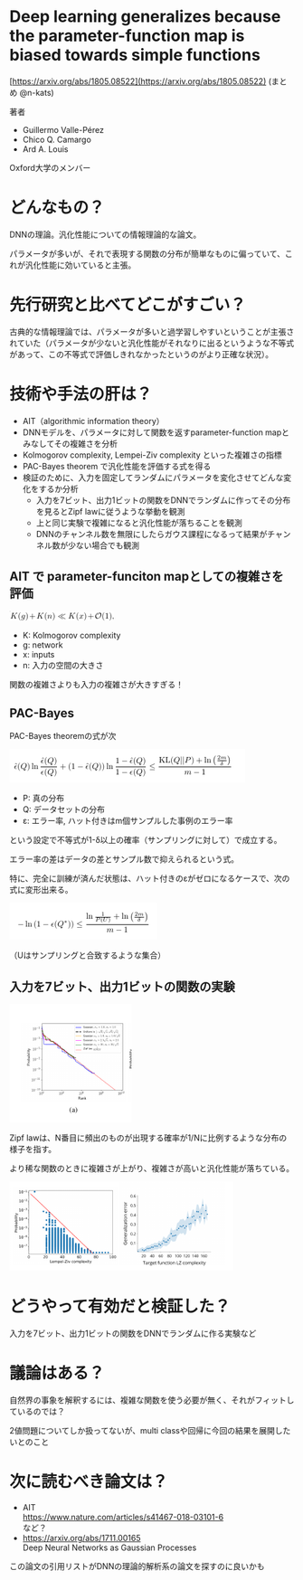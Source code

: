 # Deep learning generalizes because the parameter-function map is biased towards simple functions
[https://arxiv.org/abs/1805.08522](https://arxiv.org/abs/1805.08522)
(まとめ @n-kats)

著者
* Guillermo Valle-Pérez
* Chico Q. Camargo
* Ard A. Louis

Oxford大学のメンバー

# どんなもの？
DNNの理論。汎化性能についての情報理論的な論文。

パラメータが多いが、それで表現する関数の分布が簡単なものに偏っていて、これが汎化性能に効いていると主張。

# 先行研究と比べてどこがすごい？
古典的な情報理論では、パラメータが多いと過学習しやすいということが主張されていた（パラメータが少ないと汎化性能がそれなりに出るというような不等式があって、この不等式で評価しきれなかったというのがより正確な状況）。

# 技術や手法の肝は？
* AIT（algorithmic information theory）
* DNNモデルを、パラメータに対して関数を返すparameter-function mapとみなしてその複雑さを分析
* Kolmogorov complexity, Lempei-Ziv complexity といった複雑さの指標
* PAC-Bayes theorem で汎化性能を評価する式を得る
* 検証のために、入力を固定してランダムにパラメータを変化させてどんな変化をするか分析  
  * 入力を7ビット、出力1ビットの関数をDNNでランダムに作ってその分布を見るとZipf lawに従うような挙動を観測
  * 上と同じ実験で複雑になると汎化性能が落ちることを観測
  * DNNのチャンネル数を無限にしたらガウス課程になるって結果がチャンネル数が少ない場合でも観測

## AIT で parameter-funciton mapとしての複雑さを評価
![](parameter_function_map_is_biased_1805.08522/complexity_ineq.png)

* K: Kolmogorov complexity
* g: network
* x: inputs
* n: 入力の空間の大きさ

関数の複雑さよりも入力の複雑さが大きすぎる！

## PAC-Bayes
PAC-Bayes theoremの式が次

![](parameter_function_map_is_biased_1805.08522/pac_bayes.png)

* P: 真の分布
* Q: データセットの分布
* ε: エラー率, ハット付きはm個サンプルした事例のエラー率

という設定で不等式が1-δ以上の確率（サンプリングに対して）で成立する。

エラー率の差はデータの差とサンプル数で抑えられるという式。

特に、完全に訓練が済んだ状態は、ハット付きのεがゼロになるケースで、次の式に変形出来る。

![](parameter_function_map_is_biased_1805.08522/pac_bayes_realizable.png)

（Uはサンプリングと合致するような集合）

## 入力を7ビット、出力1ビットの関数の実験
![](parameter_function_map_is_biased_1805.08522/zipf_law.png)

Zipf lawは、N番目に頻出のものが出現する確率が1/Nに比例するような分布の様子を指す。

より稀な関数のときに複雑さが上がり、複雑さが高いと汎化性能が落ちている。

![](parameter_function_map_is_biased_1805.08522/complexity_vs.png)


# どうやって有効だと検証した？
入力を7ビット、出力1ビットの関数をDNNでランダムに作る実験など

# 議論はある？
自然界の事象を解釈するには、複雑な関数を使う必要が無く、それがフィットしているのでは？

2値問題についてしか扱ってないが、multi classや回帰に今回の結果を展開したいとのこと

# 次に読むべき論文は？
* AIT  
  https://www.nature.com/articles/s41467-018-03101-6  
  など？
* https://arxiv.org/abs/1711.00165  
  Deep Neural Networks as Gaussian Processes

この論文の引用リストがDNNの理論的解析系の論文を探すのに良いかも

